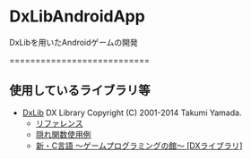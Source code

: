 # DxLibAndroidApp
DxLibを用いたAndroidゲームの開発

===========================  
## 使用しているライブラリ等
- [DxLib](http://dxlib.o.oo7.jp/) DX Library Copyright (C) 2001-2014 Takumi Yamada.
  - [リファレンス](http://dxlib.o.oo7.jp/dxfunc.html)
  - [隠れ関数使用例](http://studiokingyo.fc2web.com/dxlib/kaibou/k_shiyou.html)
  - [新・C言語 ～ゲームプログラミングの館～ \[DXライブラリ\]](http://dixq.net/g/index.html)  
